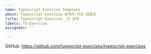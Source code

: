 ```yaml
---
name: Typescript Exercise Template
about: Typescript Exercise 문제의 이슈 템플릿
title: Typescript Exercise _번 문제
labels: TS-Exercise
assignees: ''

---
```


GitHub: https://github.com/typescript-exercises/typescript-exercises
